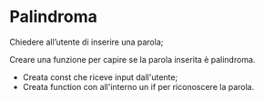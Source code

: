 Palindroma
===
Chiedere all’utente di inserire una parola;

Creare una funzione per capire se la parola inserita è palindroma.

  - Creata const che riceve input dall'utente;
  - Creata function con all'interno un if per riconoscere la parola.

